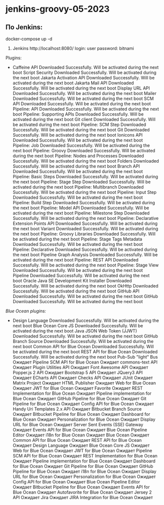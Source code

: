 # jenkins-groovy-05-2023

## По Jenkins:

docker-compose up -d

1) Jenkins
   http://localhost:8080/
   login: user
   password: bitnami
   
Plugins:
- Caffeine API	 Downloaded Successfully. Will be activated during the next boot
Script Security	 Downloaded Successfully. Will be activated during the next boot
Jakarta Activation API	 Downloaded Successfully. Will be activated during the next boot
Jakarta Mail API	 Downloaded Successfully. Will be activated during the next boot
Display URL API	 Downloaded Successfully. Will be activated during the next boot
Mailer	 Downloaded Successfully. Will be activated during the next boot
SCM API	 Downloaded Successfully. Will be activated during the next boot
Pipeline: API	 Downloaded Successfully. Will be activated during the next boot
Pipeline: Supporting APIs	 Downloaded Successfully. Will be activated during the next boot
Git client	 Downloaded Successfully. Will be activated during the next boot
Pipeline: SCM Step	 Downloaded Successfully. Will be activated during the next boot
Git	 Downloaded Successfully. Will be activated during the next boot
Ionicons API	 Downloaded Successfully. Will be activated during the next boot
Pipeline: Job	 Downloaded Successfully. Will be activated during the next boot
Pipeline: Groovy	 Downloaded Successfully. Will be activated during the next boot
Pipeline: Nodes and Processes	 Downloaded Successfully. Will be activated during the next boot
Folders	 Downloaded Successfully. Will be activated during the next boot
Branch API	 Downloaded Successfully. Will be activated during the next boot
Pipeline: Basic Steps	 Downloaded Successfully. Will be activated during the next boot
Pipeline: Stage Step	 Downloaded Successfully. Will be activated during the next boot
Pipeline: Multibranch	 Downloaded Successfully. Will be activated during the next boot
Pipeline: Input Step	 Downloaded Successfully. Will be activated during the next boot
Pipeline: Build Step	 Downloaded Successfully. Will be activated during the next boot
Pipeline: Model API	 Downloaded Successfully. Will be activated during the next boot
Pipeline: Milestone Step	 Downloaded Successfully. Will be activated during the next boot
Pipeline: Declarative Extension Points API	 Downloaded Successfully. Will be activated during the next boot
Variant	 Downloaded Successfully. Will be activated during the next boot
Pipeline: Groovy Libraries	 Downloaded Successfully. Will be activated during the next boot
Pipeline: Stage Tags Metadata	 Downloaded Successfully. Will be activated during the next boot
Pipeline: Declarative	 Downloaded Successfully. Will be activated during the next boot
Pipeline Graph Analysis	 Downloaded Successfully. Will be activated during the next boot
Pipeline: REST API	 Downloaded Successfully. Will be activated during the next boot
Pipeline: Stage View	 Downloaded Successfully. Will be activated during the next boot
Pipeline	 Downloaded Successfully. Will be activated during the next boot
Oracle Java SE Development Kit Installer	 Downloaded Successfully. Will be activated during the next boot
OkHttp	 Downloaded Successfully. Will be activated during the next boot
GitHub API	 Downloaded Successfully. Will be activated during the next boot
GitHub	 Downloaded Successfully. Will be activated during the next boot


*Blue Ocean plugins:*
- Design Language	 Downloaded Successfully. Will be activated during the next boot
Blue Ocean Core JS	 Downloaded Successfully. Will be activated during the next boot
Java JSON Web Token (JJWT)	 Downloaded Successfully. Will be activated during the next boot
GitHub Branch Source	 Downloaded Successfully. Will be activated during the next boot
Common API for Blue Ocean	 Downloaded Successfully. Will be activated during the next boot
REST API for Blue Ocean	 Downloaded Successfully. Will be activated during the next boot
Pub-Sub "light" Bus	 Ожидает
Pipeline SCM API for Blue Ocean	 Ожидает
commons-text API	 Ожидает
Plugin Utilities API	 Ожидает
Font Awesome API	 Ожидает
Popper.js 2 API	 Ожидает
Bootstrap 5 API	 Ожидает
JQuery3 API	 Ожидает
ECharts API	 Ожидает
Checks API	 Ожидает
JUnit	 Ожидает
Matrix Project	 Ожидает
HTML Publisher	 Ожидает
Web for Blue Ocean	 Ожидает
JWT for Blue Ocean	 Ожидает
Favorite	 Ожидает
REST Implementation for Blue Ocean	 Ожидает
Pipeline implementation for Blue Ocean	 Ожидает
GitHub Pipeline for Blue Ocean	 Ожидает
Git Pipeline for Blue Ocean	 Ожидает
Config API for Blue Ocean	 Ожидает
Handy Uri Templates 2.x API	 Ожидает
Bitbucket Branch Source	 Ожидает
Bitbucket Pipeline for Blue Ocean	 Ожидает
Dashboard for Blue Ocean	 Ожидает
Personalization for Blue Ocean	 Ожидает
Display URL for Blue Ocean	 Ожидает
Server Sent Events (SSE) Gateway	 Ожидает
Events API for Blue Ocean	 Ожидает
Blue Ocean Pipeline Editor	 Ожидает
i18n for Blue Ocean	 Ожидает
Blue Ocean	 Ожидает
Common API for Blue Ocean	 Ожидает
REST API for Blue Ocean	 Ожидает
Design Language	 Ожидает
Blue Ocean Core JS	 Ожидает
Web for Blue Ocean	 Ожидает
JWT for Blue Ocean	 Ожидает
Pipeline SCM API for Blue Ocean	 Ожидает
REST Implementation for Blue Ocean	 Ожидает
Pipeline implementation for Blue Ocean	 Ожидает
Dashboard for Blue Ocean	 Ожидает
Git Pipeline for Blue Ocean	 Ожидает
GitHub Pipeline for Blue Ocean	 Ожидает
i18n for Blue Ocean	 Ожидает
Display URL for Blue Ocean	 Ожидает
Personalization for Blue Ocean	 Ожидает
Config API for Blue Ocean	 Ожидает
Blue Ocean Pipeline Editor	 Ожидает
Bitbucket Pipeline for Blue Ocean	 Ожидает
Events API for Blue Ocean	 Ожидает
Autofavorite for Blue Ocean	 Ожидает
Jersey 2 API	 Ожидает
Jira	 Ожидает
JIRA Integration for Blue Ocean	 Ожидает
